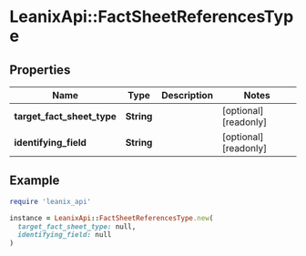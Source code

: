 # LeanixApi::FactSheetReferencesType

## Properties

| Name | Type | Description | Notes |
| ---- | ---- | ----------- | ----- |
| **target_fact_sheet_type** | **String** |  | [optional][readonly] |
| **identifying_field** | **String** |  | [optional][readonly] |

## Example

```ruby
require 'leanix_api'

instance = LeanixApi::FactSheetReferencesType.new(
  target_fact_sheet_type: null,
  identifying_field: null
)
```

